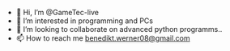- 👋 Hi, I’m @GameTec-live
- 👀 I’m interested in programming and PCs
- 💞️ I’m looking to collaborate on advanced python programms..
- 📫 How to reach me benedikt.werner08@gmail.com
